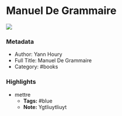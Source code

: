 # Manuel De Grammaire

![](https://readwise-assets.s3.amazonaws.com/static/images/default-book-icon-7.09749d3efd49.png)

### Metadata

- Author: Yann Houry
- Full Title: Manuel De Grammaire
- Category: #books

### Highlights

- mettre
    - **Tags:** #blue
    - **Note:** Ygtliuytliuyt
